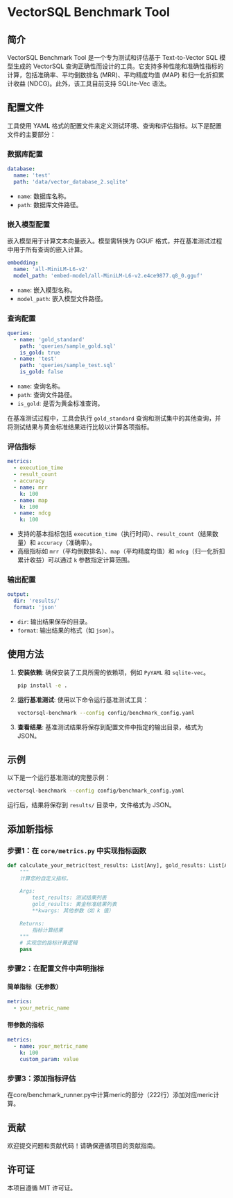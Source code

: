 # VectorSQL Benchmark Tool

## 简介
VectorSQL Benchmark Tool 是一个专为测试和评估基于 Text-to-Vector SQL 模型生成的 VectorSQL 查询正确性而设计的工具。它支持多种性能和准确性指标的计算，包括准确率、平均倒数排名 (MRR)、平均精度均值 (MAP) 和归一化折扣累计收益 (NDCG)。此外，该工具目前支持 SQLite-Vec 语法。

## 配置文件
工具使用 YAML 格式的配置文件来定义测试环境、查询和评估指标。以下是配置文件的主要部分：

### 数据库配置
```yaml
database:
  name: 'test'
  path: 'data/vector_database_2.sqlite'
```
- `name`: 数据库名称。
- `path`: 数据库文件路径。

### 嵌入模型配置
嵌入模型用于计算文本向量嵌入。模型需转换为 GGUF 格式，并在基准测试过程中用于所有查询的嵌入计算。
```yaml
embedding:
  name: 'all-MiniLM-L6-v2'
  model_path: 'embed-model/all-MiniLM-L6-v2.e4ce9877.q8_0.gguf'
```
- `name`: 嵌入模型名称。
- `model_path`: 嵌入模型文件路径。

### 查询配置
```yaml
queries:
  - name: 'gold_standard'
    path: 'queries/sample_gold.sql'
    is_gold: true
  - name: 'test'
    path: 'queries/sample_test.sql'
    is_gold: false
```
- `name`: 查询名称。
- `path`: 查询文件路径。
- `is_gold`: 是否为黄金标准查询。

在基准测试过程中，工具会执行 `gold_standard` 查询和测试集中的其他查询，并将测试结果与黄金标准结果进行比较以计算各项指标。

### 评估指标
```yaml
metrics:
  - execution_time
  - result_count
  - accuracy
  - name: mrr
    k: 100
  - name: map
    k: 100
  - name: ndcg
    k: 100
```
- 支持的基本指标包括 `execution_time`（执行时间）、`result_count`（结果数量）和 `accuracy`（准确率）。
- 高级指标如 `mrr`（平均倒数排名）、`map`（平均精度均值）和 `ndcg`（归一化折扣累计收益）可以通过 `k` 参数指定计算范围。

### 输出配置
```yaml
output:
  dir: 'results/'
  format: 'json'
```
- `dir`: 输出结果保存的目录。
- `format`: 输出结果的格式（如 `json`）。

## 使用方法
1. **安装依赖**:
   确保安装了工具所需的依赖项，例如 `PyYAML` 和 `sqlite-vec`。
   ```bash
   pip install -e .
   ```

2. **运行基准测试**:
   使用以下命令运行基准测试工具：
   ```bash
   vectorsql-benchmark --config config/benchmark_config.yaml
   ```

3. **查看结果**:
   基准测试结果将保存到配置文件中指定的输出目录，格式为 JSON。

## 示例
以下是一个运行基准测试的完整示例：
```bash
vectorsql-benchmark --config config/benchmark_config.yaml
```
运行后，结果将保存到 `results/` 目录中，文件格式为 JSON。

## 添加新指标

### 步骤1：在 `core/metrics.py` 中实现指标函数

```python
def calculate_your_metric(test_results: List[Any], gold_results: List[Any], **kwargs) -> float:
    """
    计算您的自定义指标。
    
    Args:
        test_results: 测试结果列表
        gold_results: 黄金标准结果列表
        **kwargs: 其他参数（如 k 值）
    
    Returns:
        指标计算结果
    """
    # 实现您的指标计算逻辑
    pass
```

### 步骤2：在配置文件中声明指标

#### 简单指标（无参数）
```yaml
metrics:
  - your_metric_name
```

#### 带参数的指标
```yaml
metrics:
  - name: your_metric_name
    k: 100
    custom_param: value
```

### 步骤3：添加指标评估
在core/benchmark_runner.py中计算meric的部分（222行）添加对应meric计算。



## 贡献
欢迎提交问题和贡献代码！请确保遵循项目的贡献指南。

## 许可证
本项目遵循 MIT 许可证。
